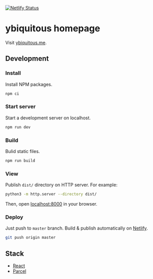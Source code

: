 [![Netlify Status](https://api.netlify.com/api/v1/badges/5fb40f6a-f14e-4736-84c7-fc6bf149e269/deploy-status)](https://app.netlify.com/sites/ybiquitous-homepage/deploys)

# ybiquitous homepage

Visit [ybiquitous.me](https://ybiquitous.me).

## Development

### Install

Install NPM packages.

```sh
npm ci
```

### Start server

Start a development server on localhost.

```sh
npm run dev
```

### Build

Bulid static files.

```sh
npm run build
```

### View

Publish `dist/` directory on HTTP server. For example:

```sh
python3 -m http.server --directory dist/
```

Then, open [localhost:8000](http://localhost:8000/) in your browser.

### Deploy

Just push to `master` branch. Build & publish automatically on [Netlify](https://www.netlify.com/).

```sh
git push origin master
```

## Stack

- [React](https://reactjs.org/)
- [Parcel](https://parceljs.org/)

